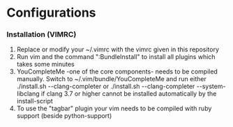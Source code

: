 # Configurations

### Installation (VIMRC)
1. Replace or modify your ~/.vimrc with the vimrc given in this repository
2. Run vim and the command ":BundleInstall" to install all plugins which takes some minutes
3. YouCompleteMe -one of the core components- needs to be compiled manually. Switch to ~/.vim/bundle/YouCompleteMe and run either ./install.sh --clang-completer  or ./install.sh --clang-completer --system-libclang if clang 3.7 or higher cannot be installed automatically by the install-script
4. To use the "tagbar" plugin your vim needs to be compiled with ruby support (beside python-support)
